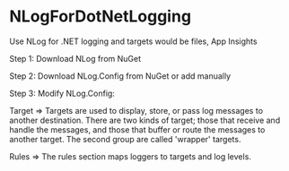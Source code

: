 # NLogForDotNetLogging
Use NLog for .NET logging and targets would be files, App Insights 

Step 1: Download NLog from NuGet

Step 2: Download NLog.Config from NuGet or add manually

Step 3: Modify NLog.Config:

Target => Targets are used to display, store, or pass log messages to another destination. There are two kinds of target; 		those that receive and handle the messages, and those that buffer or route the messages to another target. The second group are called 'wrapper' targets.

Rules => The rules section maps loggers to targets and log levels.
